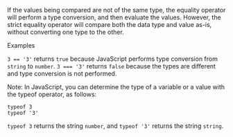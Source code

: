 If the values being compared are not of the same type, the equality operator will perform a type conversion, and then evaluate the values. However, the strict equality operator will compare both the data type and value as-is, without converting one type to the other.

Examples

`3 == '3'` returns `true` because JavaScript performs type conversion from `string` to `number`. `3 === '3'` returns `false` because the types are different and type conversion is not performed.

Note: In JavaScript, you can determine the type of a variable or a value with the typeof operator, as follows:

```
typeof 3
typeof '3'
```

`typeof 3` returns the string `number`, and `typeof '3'` returns the string `string`.